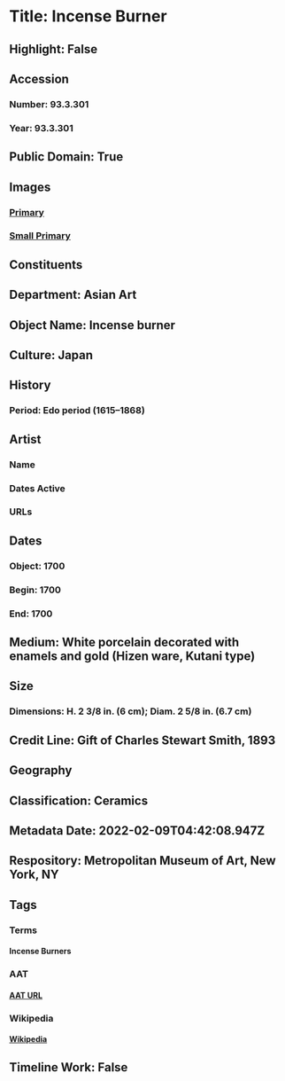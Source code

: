 # Title: Incense Burner
## Highlight: False
## Accession
### Number: 93.3.301
### Year: 93.3.301
## Public Domain: True
## Images
### [Primary](https://images.metmuseum.org/CRDImages/as/original/30293.jpg)
### [Small Primary](https://images.metmuseum.org/CRDImages/as/web-large/30293.jpg)
## Constituents
## Department: Asian Art
## Object Name: Incense burner
## Culture: Japan
## History
### Period: Edo period (1615–1868)
## Artist
### Name
### Dates Active
### URLs
## Dates
### Object: 1700
### Begin: 1700
### End: 1700
## Medium: White porcelain decorated with enamels and gold (Hizen ware, Kutani type)
## Size
### Dimensions: H. 2 3/8 in. (6 cm); Diam. 2 5/8 in. (6.7 cm)
## Credit Line: Gift of Charles Stewart Smith, 1893
## Geography
## Classification: Ceramics
## Metadata Date: 2022-02-09T04:42:08.947Z
## Respository: Metropolitan Museum of Art, New York, NY
## Tags
### Terms
#### Incense Burners
### AAT
#### [AAT URL](http://vocab.getty.edu/page/aat/300198817)
### Wikipedia
#### [Wikipedia]()
## Timeline Work: False